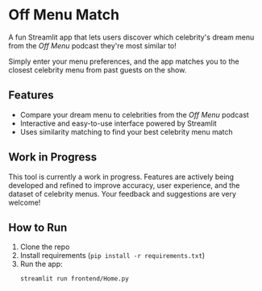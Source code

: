 # Off Menu Match

A fun Streamlit app that lets users discover which celebrity's dream menu from the *Off Menu* podcast they're most similar to!

Simply enter your menu preferences, and the app matches you to the closest celebrity menu from past guests on the show.

## Features

- Compare your dream menu to celebrities from the *Off Menu* podcast
- Interactive and easy-to-use interface powered by Streamlit
- Uses similarity matching to find your best celebrity menu match

## Work in Progress

This tool is currently a work in progress. Features are actively being developed and refined to improve accuracy, user experience, and the dataset of celebrity menus. Your feedback and suggestions are very welcome!

## How to Run

1. Clone the repo  
2. Install requirements (`pip install -r requirements.txt`)  
3. Run the app:  
   ```bash
   streamlit run frontend/Home.py
